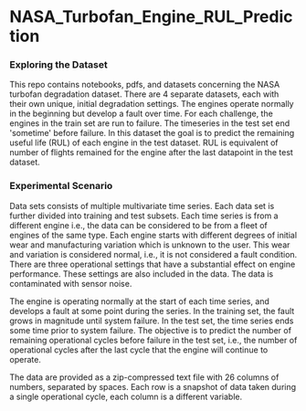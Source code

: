 # NASA_Turbofan_Engine_RUL_Prediction

### Exploring the Dataset

This repo contains notebooks, pdfs, and datasets concerning the NASA turbofan degradation dataset. There are 4 separate datasets, each with their own unique, initial degradation settings. The engines operate normally in the beginning but develop a fault over time. For each challenge, the engines in the train set are run to failure. The timeseries in the test set end 'sometime' before failure. In this dataset the goal is to predict the remaining useful life (RUL) of each engine in the test dataset. RUL is equivalent of number of flights remained for the engine after the last datapoint in the test dataset.

### Experimental Scenario
Data sets consists of multiple multivariate time series. Each data set is further divided into training and test subsets. Each time series is from a different engine i.e., the data can be considered to be from a fleet of engines of the same type. Each engine starts with different degrees of initial wear and manufacturing variation which is unknown to the user. This wear and variation is considered normal, i.e., it is not considered a fault condition. There are three operational settings that have a substantial effect on engine performance. These settings are also included in the data. The data is contaminated with sensor noise.

The engine is operating normally at the start of each time series, and develops a fault at some point during the series. In the training set, the fault grows in magnitude until system failure. In the test set, the time series ends some time prior to system failure. The objective is to predict the number of remaining operational cycles before failure in the test set, i.e., the number of operational cycles after the last cycle that the engine will continue to operate.

The data are provided as a zip-compressed text file with 26 columns of numbers, separated by spaces. Each row is a snapshot of data taken during a single operational cycle, each column is a different variable.
